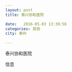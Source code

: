```yaml
--- 
layout: post 
title: 泰兴协和医院

date:   2016-05-03 13:39:56 
categories: 其他  
city: 泰州
  
--- 
```

   
泰兴协和医院

信息

